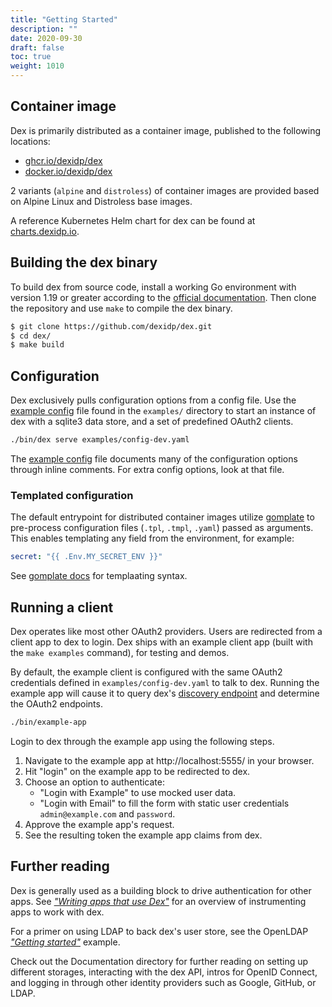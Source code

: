 ```yaml
---
title: "Getting Started"
description: ""
date: 2020-09-30
draft: false
toc: true
weight: 1010
---
```


## Container image

Dex is primarily distributed as a container image, published to the following locations:

- [ghcr.io/dexidp/dex](https://github.com/dexidp/dex/pkgs/container/dex)
- [docker.io/dexidp/dex](https://hub.docker.com/r/dexidp/dex/tags)

2 variants (`alpine` and `distroless`) of container images are provided
based on Alpine Linux and Distroless base images.

A reference Kubernetes Helm chart for dex can be found at [charts.dexidp.io](https://charts.dexidp.io).

## Building the dex binary

To build dex from source code, install a working Go environment with version 1.19 or greater according to the [official documentation][go-setup].
Then clone the repository and use `make` to compile the dex binary.

```bash
$ git clone https://github.com/dexidp/dex.git
$ cd dex/
$ make build
```

## Configuration

Dex exclusively pulls configuration options from a config file. Use the [example config][example-config] file found in the `examples/` directory to start an instance of dex with a sqlite3 data store, and a set of predefined OAuth2 clients.

```bash
./bin/dex serve examples/config-dev.yaml
```

The [example config][example-config] file documents many of the configuration options through inline comments. For extra config options, look at that file.

### Templated configuration

The default entrypoint for distributed container images utilize [gomplate][gomplate]
to pre-process configuration files (`.tpl`, `.tmpl`, `.yaml`) passed as arguments.
This enables templating any field from the environment, for example:

```yaml
secret: "{{ .Env.MY_SECRET_ENV }}"
```

See [gomplate docs][gomplate-docs] for templaating syntax.

## Running a client

Dex operates like most other OAuth2 providers. Users are redirected from a client app to dex to login. Dex ships with an example client app (built with the `make examples` command), for testing and demos.

By default, the example client is configured with the same OAuth2 credentials defined in `examples/config-dev.yaml` to talk to dex. Running the example app will cause it to query dex's [discovery endpoint][oidc-discovery] and determine the OAuth2 endpoints.

```bash
./bin/example-app
```

Login to dex through the example app using the following steps.

1. Navigate to the example app at http://localhost:5555/ in your browser.
2. Hit "login" on the example app to be redirected to dex.
3. Choose an option to authenticate:
   - "Login with Example" to use mocked user data.
   - "Login with Email" to fill the form with static user credentials `admin@example.com` and `password`.
4. Approve the example app's request.
5. See the resulting token the example app claims from dex.

## Further reading

Dex is generally used as a building block to drive authentication for other apps. See [_"Writing apps that use Dex"_][using-dex] for an overview of instrumenting apps to work with dex.

For a primer on using LDAP to back dex's user store, see the OpenLDAP [_"Getting started"_](/docs/connectors/ldap/#getting-started) example.

Check out the Documentation directory for further reading on setting up different storages, interacting with the dex API, intros for OpenID Connect, and logging in through other identity providers such as Google, GitHub, or LDAP.

[go-setup]: https://golang.org/doc/install
[example-config]: https://github.com/dexidp/dex/blob/master/examples/config-dev.yaml
[gomplate]: https://github.com/hairyhenderson/gomplate
[gomplate-docs]: https://docs.gomplate.ca/
[oidc-discovery]: https://openid.net/specs/openid-connect-discovery-1_0-17.html#ProviderMetadata
[using-dex]: using-dex.md
